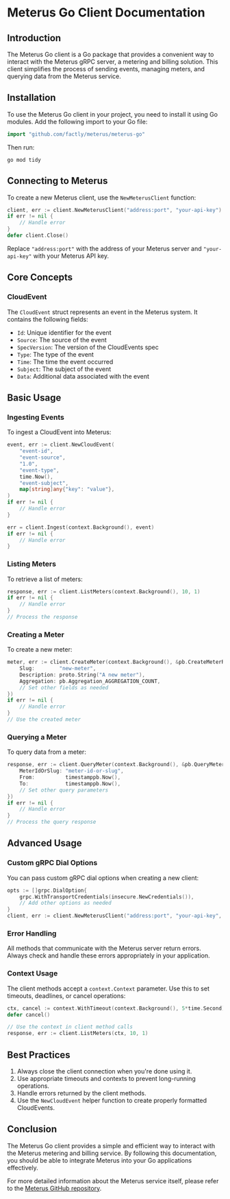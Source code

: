# Meterus Go Client Documentation

## Introduction

The Meterus Go client is a Go package that provides a convenient way to interact with the Meterus gRPC server, a metering and billing solution. This client simplifies the process of sending events, managing meters, and querying data from the Meterus service.

## Installation

To use the Meterus Go client in your project, you need to install it using Go modules. Add the following import to your Go file:

```go
import "github.com/factly/meterus/meterus-go"
```

Then run:

```
go mod tidy
```

## Connecting to Meterus

To create a new Meterus client, use the `NewMeterusClient` function:

```go
client, err := client.NewMeterusClient("address:port", "your-api-key")
if err != nil {
    // Handle error
}
defer client.Close()
```

Replace `"address:port"` with the address of your Meterus server and `"your-api-key"` with your Meterus API key.

## Core Concepts

### CloudEvent

The `CloudEvent` struct represents an event in the Meterus system. It contains the following fields:

- `Id`: Unique identifier for the event
- `Source`: The source of the event
- `SpecVersion`: The version of the CloudEvents spec
- `Type`: The type of the event
- `Time`: The time the event occurred
- `Subject`: The subject of the event
- `Data`: Additional data associated with the event

## Basic Usage

### Ingesting Events

To ingest a CloudEvent into Meterus:

```go
event, err := client.NewCloudEvent(
    "event-id",
    "event-source",
    "1.0",
    "event-type",
    time.Now(),
    "event-subject",
    map[string]any{"key": "value"},
)
if err != nil {
    // Handle error
}

err = client.Ingest(context.Background(), event)
if err != nil {
    // Handle error
}
```

### Listing Meters

To retrieve a list of meters:

```go
response, err := client.ListMeters(context.Background(), 10, 1)
if err != nil {
    // Handle error
}
// Process the response
```

### Creating a Meter

To create a new meter:

```go
meter, err := client.CreateMeter(context.Background(), &pb.CreateMeterRequest{
    Slug:        "new-meter",
    Description: proto.String("A new meter"),
    Aggregation: pb.Aggregation_AGGREGATION_COUNT,
    // Set other fields as needed
})
if err != nil {
    // Handle error
}
// Use the created meter
```

### Querying a Meter

To query data from a meter:

```go
response, err := client.QueryMeter(context.Background(), &pb.QueryMeterRequest{
    MeterIdOrSlug: "meter-id-or-slug",
    From:          timestamppb.Now(),
    To:            timestamppb.Now(),
    // Set other query parameters
})
if err != nil {
    // Handle error
}
// Process the query response
```

## Advanced Usage

### Custom gRPC Dial Options

You can pass custom gRPC dial options when creating a new client:

```go
opts := []grpc.DialOption{
    grpc.WithTransportCredentials(insecure.NewCredentials()),
    // Add other options as needed
}
client, err := client.NewMeterusClient("address:port", "your-api-key", opts...)
```

### Error Handling

All methods that communicate with the Meterus server return errors. Always check and handle these errors appropriately in your application.

### Context Usage

The client methods accept a `context.Context` parameter. Use this to set timeouts, deadlines, or cancel operations:

```go
ctx, cancel := context.WithTimeout(context.Background(), 5*time.Second)
defer cancel()

// Use the context in client method calls
response, err := client.ListMeters(ctx, 10, 1)
```

## Best Practices

1. Always close the client connection when you're done using it.
2. Use appropriate timeouts and contexts to prevent long-running operations.
3. Handle errors returned by the client methods.
4. Use the `NewCloudEvent` helper function to create properly formatted CloudEvents.

## Conclusion

The Meterus Go client provides a simple and efficient way to interact with the Meterus metering and billing service. By following this documentation, you should be able to integrate Meterus into your Go applications effectively.

For more detailed information about the Meterus service itself, please refer to the [Meterus GitHub repository](https://github.com/factly/meterus).
